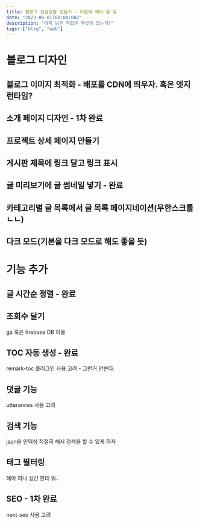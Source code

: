 ```yaml
---
title: 블로그 한땀한땀 만들기 - 다음에 해야 할 일
date: "2023-06-01T00:00:00Z"
description: "아직 남은 작업은 무엇이 있는가?"
tags: ["blog", "web"]
---
```


# 블로그 디자인

## 블로그 이미지 최적화 - 배포를 CDN에 띄우자. 혹은 엣지 런타임?

## 소개 페이지 디자인 - 1차 완료

## 프로젝트 상세 페이지 만들기

## 게시판 제목에 링크 달고 링크 표시

## 글 미리보기에 글 썸네일 넣기 - 완료

## 카테고리별 글 목록에서 글 목록 페이지네이션(무한스크롤 ㄴㄴ)

## 다크 모드(기본을 다크 모드로 해도 좋을 듯)

# 기능 추가

## 글 시간순 정렬 - 완료

## 조회수 달기

ga 혹은 firebase DB 이용

## TOC 자동 생성 - 완료

remark-toc 플러그인 사용 고려 - 그런거 안쓴다.

## 댓글 기능

utterances 사용 고려

## 검색 기능

json을 인덱싱 적절히 해서 검색을 할 수 있게 하자

## 태그 필터링

해야 하나 싶긴 한데 뭐..

## SEO - 1차 완료

next-seo 사용 고려